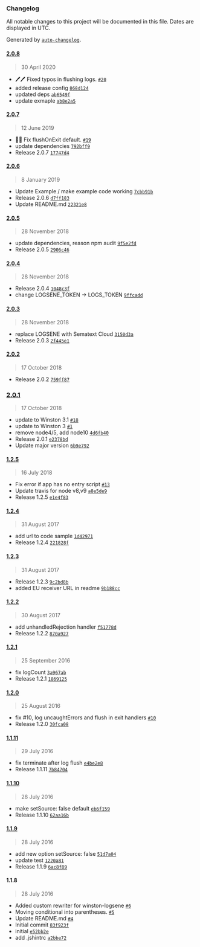 ### Changelog

All notable changes to this project will be documented in this file. Dates are displayed in UTC.

Generated by [`auto-changelog`](https://github.com/CookPete/auto-changelog).

#### [2.0.8](https://github.com/sematext/winston-logsene/compare/2.0.7...2.0.8)

> 30 April 2020

- 🖊️🖊️ Fixed typos in flushing logs. [`#20`](https://github.com/sematext/winston-logsene/pull/20)
- added release config [`868d124`](https://github.com/sematext/winston-logsene/commit/868d12423ad0e660c65b2744ee3961fffcc73e59)
- updated deps [`ab6549f`](https://github.com/sematext/winston-logsene/commit/ab6549f754b603c0a8d1f9850acbbae13cb2e580)
- update exmaple [`ab8e2a5`](https://github.com/sematext/winston-logsene/commit/ab8e2a503318fe614603a651517d3cd3d12f815c)

#### [2.0.7](https://github.com/sematext/winston-logsene/compare/2.0.6...2.0.7)

> 12 June 2019

- 🐛🐛 Fix flushOnExit default. [`#19`](https://github.com/sematext/winston-logsene/pull/19)
- update dependencies [`792bff9`](https://github.com/sematext/winston-logsene/commit/792bff9bed947e169f08e0e7f430d23236e2dce3)
- Release 2.0.7 [`17747d4`](https://github.com/sematext/winston-logsene/commit/17747d4d73af99a7335ef6054677bccde100743a)

#### [2.0.6](https://github.com/sematext/winston-logsene/compare/2.0.5...2.0.6)

> 8 January 2019

- Update Example / make example code working [`7cbb91b`](https://github.com/sematext/winston-logsene/commit/7cbb91b9e510fe78c6597116a9d05eeb02a417d6)
- Release 2.0.6 [`d7ff183`](https://github.com/sematext/winston-logsene/commit/d7ff1830cd8ac7d97fa2dd76d5e4349569092d4c)
- Update README.md [`22321e8`](https://github.com/sematext/winston-logsene/commit/22321e8fda1113143d2cce05351dcf8b9b7c84d8)

#### [2.0.5](https://github.com/sematext/winston-logsene/compare/2.0.4...2.0.5)

> 28 November 2018

- update dependencies, reason npm audit [`9f5e2fd`](https://github.com/sematext/winston-logsene/commit/9f5e2fd9b2251a1c7ce83200845552d2c3cd6ccb)
- Release 2.0.5 [`2906c46`](https://github.com/sematext/winston-logsene/commit/2906c466343546e1db2bf8a3caebae975fff46f5)

#### [2.0.4](https://github.com/sematext/winston-logsene/compare/2.0.3...2.0.4)

> 28 November 2018

- Release 2.0.4 [`1048c3f`](https://github.com/sematext/winston-logsene/commit/1048c3fb2460c9a100a436182a72a1449a35bca9)
- change LOGSENE_TOKEN -&gt; LOGS_TOKEN [`9ffcadd`](https://github.com/sematext/winston-logsene/commit/9ffcaddb005c5f5d323a7ee84a98aade5aecabd7)

#### [2.0.3](https://github.com/sematext/winston-logsene/compare/2.0.2...2.0.3)

> 28 November 2018

- replace LOGSENE with Sematext Cloud [`3150d3a`](https://github.com/sematext/winston-logsene/commit/3150d3a554fde3eb2a0821eb3e918c80ae1af111)
- Release 2.0.3 [`2f445e1`](https://github.com/sematext/winston-logsene/commit/2f445e1425c640b33d1f7c54c9b008d36565c4f1)

#### [2.0.2](https://github.com/sematext/winston-logsene/compare/2.0.1...2.0.2)

> 17 October 2018

- Release 2.0.2 [`759ff87`](https://github.com/sematext/winston-logsene/commit/759ff877bc2efc10c88c803a823772923e03ee1f)

### [2.0.1](https://github.com/sematext/winston-logsene/compare/1.2.5...2.0.1)

> 17 October 2018

- update to Winston 3.1 [`#18`](https://github.com/sematext/winston-logsene/pull/18)
- update to Winston 3 [`#1`](https://github.com/sematext/winston-logsene/pull/1)
- remove node4/5, add node10 [`4d6fb40`](https://github.com/sematext/winston-logsene/commit/4d6fb40340c02d6d201a2eae960b63b746f3f51c)
- Release 2.0.1 [`e2378bd`](https://github.com/sematext/winston-logsene/commit/e2378bd6b27ff63d44f1ecdc2dfc8a4a3c6a610d)
- Update major version [`6b9e792`](https://github.com/sematext/winston-logsene/commit/6b9e7924623cb5c5071cdc750832ec6cb9b59bf6)

#### [1.2.5](https://github.com/sematext/winston-logsene/compare/1.2.4...1.2.5)

> 16 July 2018

- Fix error if app has no entry script [`#13`](https://github.com/sematext/winston-logsene/pull/13)
- Update travis for node v8,v9 [`a8e5de9`](https://github.com/sematext/winston-logsene/commit/a8e5de9f308c9c69854a8af1ec630cf34b74c457)
- Release 1.2.5 [`e1e4f83`](https://github.com/sematext/winston-logsene/commit/e1e4f83d919ac8eedaf36b19e6bbeab4e1f8f83e)

#### [1.2.4](https://github.com/sematext/winston-logsene/compare/1.2.3...1.2.4)

> 31 August 2017

- add url to code sample [`1d42971`](https://github.com/sematext/winston-logsene/commit/1d429713d2696b7a470d815ed49445495545b8f3)
- Release 1.2.4 [`221828f`](https://github.com/sematext/winston-logsene/commit/221828fe2a713fc2e67c6f0683e6bcfa74eb4e30)

#### [1.2.3](https://github.com/sematext/winston-logsene/compare/1.2.2...1.2.3)

> 31 August 2017

- Release 1.2.3 [`9c2bd8b`](https://github.com/sematext/winston-logsene/commit/9c2bd8b036b3cbcb9831cbbb67dbad3cc67efe02)
- added EU receiver URL in readme [`9b188cc`](https://github.com/sematext/winston-logsene/commit/9b188ccd131e6789618ac283f122df6fc98bf4a4)

#### [1.2.2](https://github.com/sematext/winston-logsene/compare/1.2.1...1.2.2)

> 30 August 2017

- add unhandledRejection handler [`f51778d`](https://github.com/sematext/winston-logsene/commit/f51778d52716ce5dc1c1e119249df1001b5a2204)
- Release 1.2.2 [`870a927`](https://github.com/sematext/winston-logsene/commit/870a927d78201004ba25643949d1c9d65d51b120)

#### [1.2.1](https://github.com/sematext/winston-logsene/compare/1.2.0...1.2.1)

> 25 September 2016

- fix logCount [`3a967ab`](https://github.com/sematext/winston-logsene/commit/3a967abec30b5e4dfd7e53dc40e435ace5e8d338)
- Release 1.2.1 [`1869125`](https://github.com/sematext/winston-logsene/commit/18691255e5fc3f46367370f78f77888ad64ed55b)

#### [1.2.0](https://github.com/sematext/winston-logsene/compare/1.1.11...1.2.0)

> 25 August 2016

- fix #10, log uncaughtErrors and flush in exit handlers [`#10`](https://github.com/sematext/winston-logsene/issues/10)
- Release 1.2.0 [`30fca08`](https://github.com/sematext/winston-logsene/commit/30fca08bb709098fe4cb17b87fb3244dde77f98d)

#### [1.1.11](https://github.com/sematext/winston-logsene/compare/1.1.10...1.1.11)

> 29 July 2016

- fix terminate after log flush [`e4be2e8`](https://github.com/sematext/winston-logsene/commit/e4be2e80921142e003526c78b38afeadaf1befa5)
- Release 1.1.11 [`7b84704`](https://github.com/sematext/winston-logsene/commit/7b84704f38d6627b661b9b64b63e447c35d3c429)

#### [1.1.10](https://github.com/sematext/winston-logsene/compare/1.1.9...1.1.10)

> 28 July 2016

- make setSource: false default [`eb6f159`](https://github.com/sematext/winston-logsene/commit/eb6f1590545820b6f73c7f1987b010e3895d1d52)
- Release 1.1.10 [`62aa16b`](https://github.com/sematext/winston-logsene/commit/62aa16bcaddc6dfa3a581d5af0ef3c2c716b50e2)

#### [1.1.9](https://github.com/sematext/winston-logsene/compare/1.1.8...1.1.9)

> 28 July 2016

- add new option setSource: false [`51d7a04`](https://github.com/sematext/winston-logsene/commit/51d7a043dc441911b2e3f8abe8131c18bcc44caf)
- update test [`1220a81`](https://github.com/sematext/winston-logsene/commit/1220a814ba6a16bae5b97faaf2d2455df158b230)
- Release 1.1.9 [`6ac8f89`](https://github.com/sematext/winston-logsene/commit/6ac8f89619e30c0fdcc6b16c8cb2fbe9d865e203)

#### 1.1.8

> 28 July 2016

- Added custom rewriter for winston-logsene [`#6`](https://github.com/sematext/winston-logsene/pull/6)
- Moving conditional into parentheses. [`#5`](https://github.com/sematext/winston-logsene/pull/5)
- Update README.md [`#4`](https://github.com/sematext/winston-logsene/pull/4)
- Initial commit [`83f923f`](https://github.com/sematext/winston-logsene/commit/83f923f273390f3b61829109e72d61a937131f5c)
- initial [`e52bb2e`](https://github.com/sematext/winston-logsene/commit/e52bb2e6fe1b2d20ddd62113e7525c1688c5ef2f)
- add .jshintrc [`a2bbe72`](https://github.com/sematext/winston-logsene/commit/a2bbe722574a499bfa8082fc19fb7ddf16d3875d)
